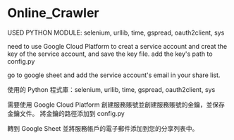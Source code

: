# Online_Crawler
USED PYTHON MODULE: selenium, urllib, time, gspread, oauth2client, sys

need to use Google Cloud Platform to creat a service account and creat the key of the service account, and save the key file.
add the key's path to config.py

go to google sheet and add the service account's email in your share list.



使用的 Python 程式庫：selenium, urllib, time, gspread, oauth2client, sys

需要使用 Google Cloud Platform 創建服務賬號並創建服務賬號的金鑰，並保存金鑰文件。
將金鑰的路徑添加到 config.py

轉到 Google Sheet 並將服務帳戶的電子郵件添加到您的分享列表中。
